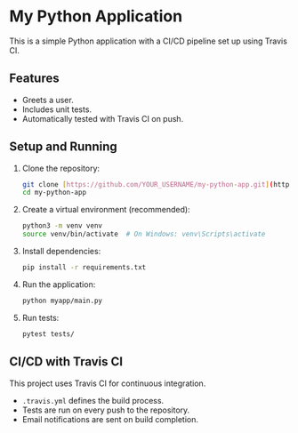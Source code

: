 # My Python Application

This is a simple Python application with a CI/CD pipeline set up using Travis CI.

## Features

- Greets a user.
- Includes unit tests.
- Automatically tested with Travis CI on push.

## Setup and Running

1. Clone the repository:
   ```bash
   git clone [https://github.com/YOUR_USERNAME/my-python-app.git](https://github.com/YOUR_USERNAME/my-python-app.git)
   cd my-python-app
   ```
2. Create a virtual environment (recommended):
   ```bash
   python3 -m venv venv
   source venv/bin/activate  # On Windows: venv\Scripts\activate
   ```
3. Install dependencies:
   ```bash
   pip install -r requirements.txt
   ```
4. Run the application:
   ```bash
   python myapp/main.py
   ```
5. Run tests:
   ```bash
   pytest tests/
   ```

## CI/CD with Travis CI

This project uses Travis CI for continuous integration.
- `.travis.yml` defines the build process.
- Tests are run on every push to the repository.
- Email notifications are sent on build completion.